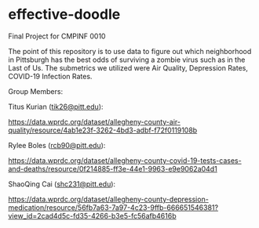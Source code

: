 # effective-doodle
Final Project for CMPINF 0010

The point of this repository is to use data to figure out which neighborhood in Pittsburgh has the best odds of surviving a zombie virus such as in the Last of Us. The submetrics we utilized were Air Quality, Depression Rates, COVID-19 Infection Rates. 

Group Members:

Titus Kurian (tik26@pitt.edu):

https://data.wprdc.org/dataset/allegheny-county-air-quality/resource/4ab1e23f-3262-4bd3-adbf-f72f0119108b 


Rylee Boles (rcb90@pitt.edu):

https://data.wprdc.org/dataset/allegheny-county-covid-19-tests-cases-and-deaths/resource/0f214885-ff3e-44e1-9963-e9e9062a04d1

ShaoQing Cai (shc231@pitt.edu):

https://data.wprdc.org/dataset/allegheny-county-depression-medication/resource/56fb7a63-7a97-4c23-9ffb-666651546381?view_id=2cad4d5c-fd35-4266-b3e5-fc56afb4616b
